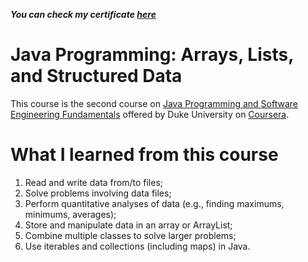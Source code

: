 __*You can check my certificate [here](https://www.coursera.org/account/accomplishments/verify/XTVUX2VEN9Y6)*__
# Java Programming: Arrays, Lists, and Structured Data
This course is the second course on [Java Programming and Software Engineering Fundamentals](https://www.coursera.org/specializations/java-programming) offered by Duke University on [Coursera](https://www.coursera.org).

# What I learned from this course
1. Read and write data from/to files;
2. Solve problems involving data files;
3. Perform quantitative analyses of data (e.g., finding maximums, minimums, averages); 
4. Store and manipulate data in an array or ArrayList;
5. Combine multiple classes to solve larger problems;
6. Use iterables and collections (including maps) in Java.
